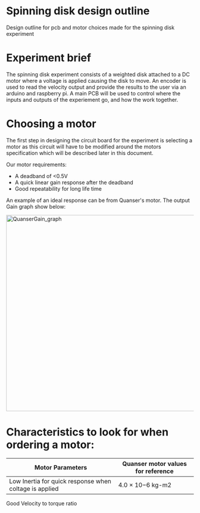 # Spinning disk design outline
Design outline for pcb and motor choices made for the spinning disk experiment 

# Experiment brief

The spinning disk experiment consists of a weighted disk attached to a DC motor where a voltage is applied causing the disk to move. An encoder is used to read the velocity output and provide the results to the user via an arduino and raspberry pi. A main PCB will be used to control where the inputs and outputs of the experiement go, and how the work together.

# Choosing a motor

The first step in designing the circuit board for the experiment is selecting a motor as this circuit will have to be modified around the motors specification which will be described later in this document.

Our motor requirements:
- A deadband of <0.5V
- A quick linear gain response after the deadband
- Good repeatability for long life time

An example of an ideal response can be from Quanser's motor. The output Gain graph show below:

<img width="527" alt="QuanserGain_graph" src="https://user-images.githubusercontent.com/87417442/125777520-b5089581-b4e3-4b79-ad56-eedee1e55f10.PNG">

# Characteristics to look for when ordering a motor:

|Motor Parameters| Quanser motor values for reference|
|----------------|-----------------------------------|
Low Inertia for quick response when coltage is applied | 4.0 × 10−6 kg-m2 |
Good Velocity to torque ratio
